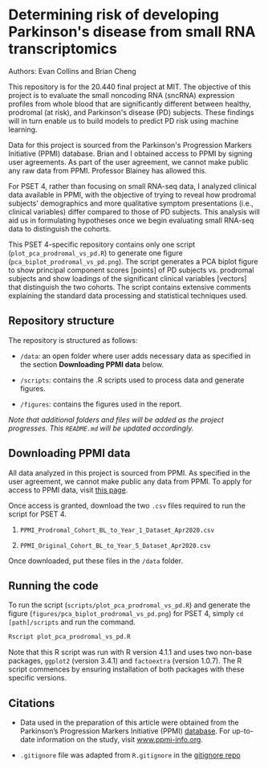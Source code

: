 # Determining risk of developing Parkinson's disease from small RNA transcriptomics

Authors: Evan Collins and Brian Cheng

This repository is for the 20.440 final project at MIT. The objective of this project is to evaluate the small noncoding RNA (sncRNA) expression profiles from whole blood that are significantly different between healthy, prodromal (at risk), and Parkinson's disease (PD) subjects. These findings will in turn enable us to build models to predict PD risk using machine learning.

Data for this project is sourced from the Parkinson's Progression Markers Initiative (PPMI) database. Brian and I obtained access to PPMI by signing user agreements. As part of the user agreement, we cannot make public any raw data from PPMI. Professor Blainey has allowed this. 

For PSET 4, rather than focusing on small RNA-seq data, I analyzed clinical data available in PPMI, with the objective of trying to reveal how prodromal subjects' demographics and more qualitative symptom presentations (i.e., clinical variables) differ compared to those of PD subjects. This analysis will aid us in formulating hypotheses once we begin evaluating small RNA-seq data to distinguish the cohorts.

This PSET 4-specific repository contains only one script (`plot_pca_prodromal_vs_pd.R`) to generate one figure (`pca_biplot_prodromal_vs_pd.png`). The script generates a PCA biplot figure to show principal component scores [points] of PD subjects vs. prodromal subjects and show loadings of the significant clinical variables [vectors] that distinguish the two cohorts. The script contains extensive comments explaining the standard data processing and statistical techniques used.

## Repository structure

The repository is structured as follows:

- `/data`: an open folder where user adds necessary data as specified in the section **Downloading PPMI data** below.

- `/scripts`: contains the .R scripts used to process data and generate figures.

- `/figures`: contains the figures used in the report.

*Note that additional folders and files will be added as the project progresses. This `README.md` will be updated accordingly.*

## Downloading PPMI data

All data analyzed in this project is sourced from PPMI. As specified in the user agreement, we cannot make public any data from PPMI. To apply for access to PPMI data, visit [this page](https://www.ppmi-info.org/access-data-specimens/download-data). 

Once access is granted, download the two `.csv` files required to run the script for PSET 4.

1. `PPMI_Prodromal_Cohort_BL_to_Year_1_Dataset_Apr2020.csv`

2. `PPMI_Original_Cohort_BL_to_Year_5_Dataset_Apr2020.csv`

Once downloaded, put these files in the `/data` folder.

## Running the code

To run the script (`scripts/plot_pca_prodromal_vs_pd.R`) and generate the figure (`figures/pca_biplot_prodromal_vs_pd.png`) for PSET 4, simply `cd [path]/scripts` and run the command. 

```bash
Rscript plot_pca_prodromal_vs_pd.R
```

Note that this R script was run with R version 4.1.1 and uses two non-base packages, `ggplot2` (version 3.4.1) and `factoextra` (version 1.0.7). The R script commences by ensuring installation of both packages with these specific versions.

## Citations

- Data used in the preparation of this article were obtained from the Parkinson’s Progression Markers Initiative (PPMI) [database](https://www.ppmi-info.org/access-data-specimens/download-data). For up-to-date information on the study, visit www.ppmi-info.org.

- `.gitignore` file was adapted from `R.gitignore` in the [gitignore repo](https://github.com/github/gitignore)
